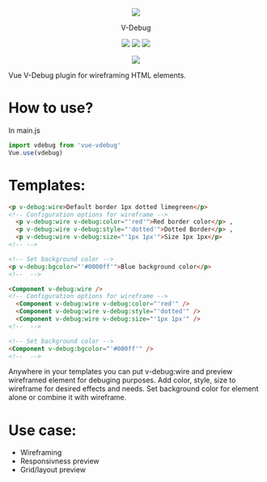<p align="center">
    <img src="https://i.imgur.com/u4oBt0J.png">
</p>

<p align="center">
    V-Debug
</p>

<p align="center">
    <img src="https://img.shields.io/badge/npm%20i-vue--vdebug-green">
    <img src="https://img.shields.io/npm/l/vue-vdebug">
    <img src="https://img.shields.io/twitter/follow/RootsterAnon?style=social">
</p>

<p align="center">
    <img src="https://i.imgur.com/9mldyfF.png">
</p>

Vue V-Debug plugin for wireframing HTML elements.

# How to use?

In main.js 

```javascript
import vdebug from 'vue-vdebug'
Vue.use(vdebug)
```

# Templates:

```html
<p v-debug:wire>Default border 1px dotted limegreen</p> 
<!-- Configuration options for wireframe -->
  <p v-debug:wire v-debug:color="'red'">Red border color</p> , 
  <p v-debug:wire v-debug:style="'dotted'">Dotted Border</p> , 
  <p v-debug:wire v-debug:size="'1px 1px'">Size 1px 1px</p>
<!-- -->

<!-- Set background color -->
<p v-debug:bgcolor="'#0000ff'">Blue background color</p>
<!--  -->

<Component v-debug:wire /> 
<!-- Configuration options for wireframe -->
  <Component v-debug:wire v-debug:color="'red'" /> 
  <Component v-debug:wire v-debug:style="'dotted'" /> 
  <Component v-debug:wire v-debug:size="'1px 1px'" /> 
<!--  -->

<!-- Set background color -->
<Component v-debug:bgcolor="'#000ff'" /> 
<!--  -->
```

Anywhere in your templates you can put v-debug:wire and preview wireframed element for debuging purposes.
Add color, style, size to wireframe for desired effects and needs.
Set background color for element alone or combine it with wireframe.

# Use case:

* Wireframing
* Responsivness preview
* Grid/layout preview
